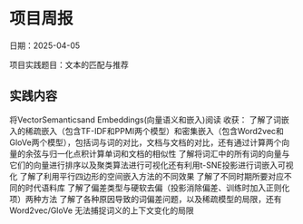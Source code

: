 # 项目周报

日期：2025-04-05

项目实践题目：文本的匹配与推荐

## 实践内容
将VectorSemanticsand Embeddings(向量语义和嵌入)阅读
收获：
了解了词嵌入的稀疏嵌入（包含TF-IDF和PPMI两个模型）和密集嵌入（包含Word2vec和GloVe两个模型），包括词与词的对比，文档与文档的对比，还有通过计算两个向量的余弦与归一化点积计算单词和文档的相似性
了解将词汇中的所有词的向量与它们的向量进行排序以及聚类算法进行可视化还有利用t-SNE投影进行词嵌入可视化
了解了利用平行四边形的空间嵌入方法的不同效果
了解了不同时期所要对应不同的时代语料库
了解了偏差类型与硬软去偏（投影消除偏差、训练时加入正则化项）两种方法
了解了各种原因导致的词偏差问题，以及稀疏模型的局限，还有Word2vec/GloVe 无法捕捉词义的上下文变化的局限



